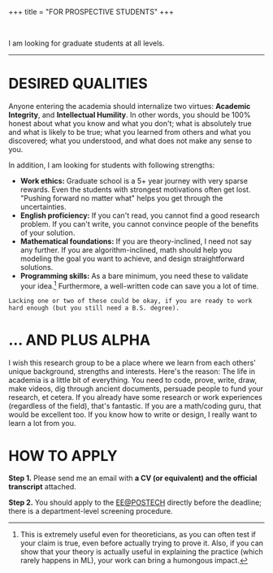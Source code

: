 +++
title = "FOR PROSPECTIVE STUDENTS"
+++

<br/>

I am looking for graduate students at all levels.

---

# DESIRED QUALITIES

Anyone entering the academia should internalize two virtues: **Academic Integrity**, and **Intellectual Humility**. In other words, you should be 100% honest about what you know and what you don't; what is absolutely true and what is likely to be true; what you learned from others and what you discovered; what you understood, and what does not make any sense to you.

In addition, I am looking for students with following strengths:
- **Work ethics:** Graduate school is a 5+ year journey with very sparse rewards. Even the students with strongest motivations often get lost. "Pushing forward no matter what" helps you get through the uncertainties.
- **English proficiency:** If you can't read, you cannot find a good research problem. If you can't write, you cannot convince people of the benefits of your solution. 
- **Mathematical foundations:** If you are theory-inclined, I need not say any further. If you are algorithm-inclined, math should help you modeling the goal you want to achieve, and design straightforward solutions.
- **Programming skills:** As a bare minimum, you need these to validate your idea.[^1] Furthermore, a well-written code can save you a lot of time.

`Lacking one or two of these could be okay, if you are ready to work hard enough (but you still need a B.S. degree).`


# ... AND PLUS ALPHA

I wish this research group to be a place where we learn from each others' unique background, strengths and interests. Here's the reason: The life in academia is a little bit of everything. You need to code, prove, write, draw, make videos, dig through ancient documents, persuade people to fund your research, et cetera. If you already have some research or work experiences (regardless of the field), that's fantastic. If you are a math/coding guru, that would be excellent too. If you know how to write or design, I really want to learn a lot from you.


# HOW TO APPLY

**Step 1.** Please send me an email with **a CV (or equivalent) and the official transcript** attached.

**Step 2.** You should apply to the [EE@POSTECH](https://ee.postech.ac.kr/admission/graduate-school/) directly before the deadline; there is a department-level screening procedure.

[^1]: This is extremely useful even for theoreticians, as you can often test if your claim is true, even before actually trying to prove it. Also, if you can show that your theory is actually useful in explaining the practice (which rarely happens in ML), your work can bring a humongous impact.